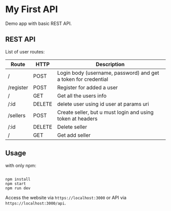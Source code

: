 # My First API
Demo app with basic REST API.
## REST API

List of user routes:

Route|HTTP|Description
-----|----|-----------
/|POST|Login body (username, password) and get a token for credential
/register|POST|Register for added a user
/|GET|Get all the users info
/:id|DELETE|delete user using id user at params uri
/sellers|POST|Create seller, but u must login and using token at headers
/:id|DELETE|Delete seller
/|GET|Get add seller

## Usage
with only npm:

```

npm install
npm start
npm run dev
```

Access the website via ``https://localhost:3000`` or API via ``https://localhost:3000/api``.
